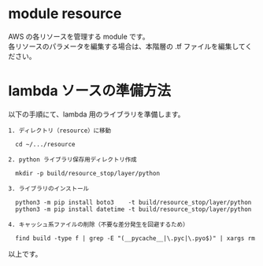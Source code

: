 # module resource
AWS の各リソースを管理する module です。<br>
各リソースのパラメータを編集する場合は、本階層の .tf ファイルを編集してください。

# lambda ソースの準備方法
以下の手順にて、lambda 用のライブラリを準備します。<br>
  ```
  1. ディレクトリ（resource）に移動
    
    cd ~/.../resource
    
  2. python ライブラリ保存用ディレクトリ作成
    
    mkdir -p build/resource_stop/layer/python
    
  3. ライブラリのインストール
    
    python3 -m pip install boto3    -t build/resource_stop/layer/python
    python3 -m pip install datetime -t build/resource_stop/layer/python
    
  4. キャッシュ系ファイルの削除（不要な差分発生を回避するため）
    
    find build -type f | grep -E "(__pycache__|\.pyc|\.pyo$)" | xargs rm
  ``` 

以上です。